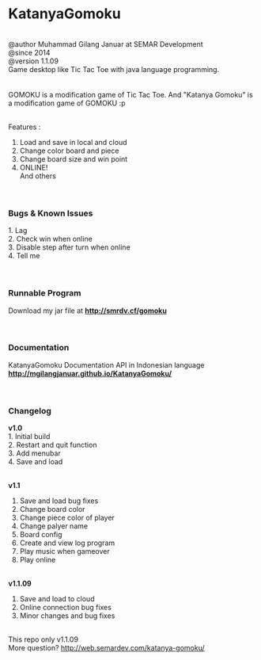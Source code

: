 <h1>KatanyaGomoku</h1><br>
@author Muhammad Gilang Januar at SEMAR Development<br>
@since 2014<br>
@version 1.1.09<br>
Game desktop like Tic Tac Toe with java language programming.<br>
<br><br>
GOMOKU is a modification game of Tic Tac Toe. And "Katanya Gomoku" is a modification game of GOMOKU :p<br><br>

Features :<br>
1.  Load and save in local and cloud<br>
2.  Change color board and piece<br>
3.  Change board size and win point<br>
4.  ONLINE!<br>
And others<br><br><br>

<h3>Bugs & Known Issues</h3>
1.  Lag<br>
2.  Check win when online<br>
3.  Disable step after turn when online<br>
4.  Tell me
<br><br><br>

<h3>Runnable Program</h3>
Download my jar file at <a href="http://smrdv.cf/gomoku"><b>http://smrdv.cf/gomoku</b></a>
<br><br><br>

<h3>Documentation</h3>
KatanyaGomoku Documentation API in Indonesian language <a href="http://mgilangjanuar.github.io/KatanyaGomoku/"><b>http://mgilangjanuar.github.io/KatanyaGomoku/</b></a>
<br><br><br>

<h3>Changelog</h3>
<b>v1.0</b><br>
1.  Initial build<br>
2.  Restart and quit function<br>
3.  Add menubar<br>
4.  Save and load<br><br>

<b>v1.1</b><br>
1.  Save and load bug fixes<br>
2.  Change board color<br>
3.  Change piece color of player<br>
4.  Change palyer name<br>
5.  Board config<br>
6.  Create and view log program<br>
7.  Play music when gameover<br>
8.  Play online<br><br>

<b>v1.1.09</b><br>
1.  Save and load to cloud<br>
2.  Online connection bug fixes<br>
3.  Minor changes and bug fixes<br><br>

This repo only v1.1.09<br>
More question? <a href="http://web.semardev.com/katanya-gomoku/">http://web.semardev.com/katanya-gomoku/</a>
